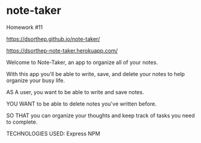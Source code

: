 # note-taker
Homework #11

https://dsorthep.github.io/note-taker/

https://dsorthep-note-taker.herokuapp.com/

Welcome to Note-Taker, an app to organize all of your notes.

With this app you'll be able to write, save, and delete your notes to help organize your busy life.

AS A user, you want to be able to write and save notes.

YOU WANT to be able to delete notes you've written before.

SO THAT you can organize your thoughts and keep track of tasks you need to complete.

TECHNOLOGIES USED:
Express NPM
